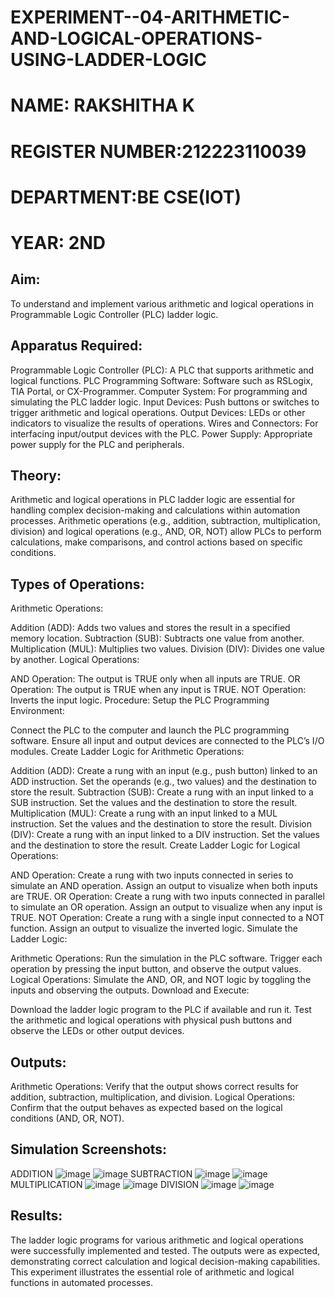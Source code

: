 # EXPERIMENT--04-ARITHMETIC-AND-LOGICAL-OPERATIONS-USING-LADDER-LOGIC
#  NAME: RAKSHITHA K
# REGISTER NUMBER:212223110039
# DEPARTMENT:BE CSE(IOT)
# YEAR: 2ND
## Aim:
To understand and implement various arithmetic and logical operations in Programmable Logic Controller (PLC) ladder logic.

## Apparatus Required:
Programmable Logic Controller (PLC): A PLC that supports arithmetic and logical functions.
PLC Programming Software: Software such as RSLogix, TIA Portal, or CX-Programmer.
Computer System: For programming and simulating the PLC ladder logic.
Input Devices: Push buttons or switches to trigger arithmetic and logical operations.
Output Devices: LEDs or other indicators to visualize the results of operations.
Wires and Connectors: For interfacing input/output devices with the PLC.
Power Supply: Appropriate power supply for the PLC and peripherals.
## Theory:
Arithmetic and logical operations in PLC ladder logic are essential for handling complex decision-making and calculations within automation processes. Arithmetic operations (e.g., addition, subtraction, multiplication, division) and logical operations (e.g., AND, OR, NOT) allow PLCs to perform calculations, make comparisons, and control actions based on specific conditions.

## Types of Operations:
Arithmetic Operations:

Addition (ADD): Adds two values and stores the result in a specified memory location.
Subtraction (SUB): Subtracts one value from another.
Multiplication (MUL): Multiplies two values.
Division (DIV): Divides one value by another.
Logical Operations:

AND Operation: The output is TRUE only when all inputs are TRUE.
OR Operation: The output is TRUE when any input is TRUE.
NOT Operation: Inverts the input logic.
Procedure:
Setup the PLC Programming Environment:

Connect the PLC to the computer and launch the PLC programming software.
Ensure all input and output devices are connected to the PLC’s I/O modules.
Create Ladder Logic for Arithmetic Operations:

Addition (ADD):
Create a rung with an input (e.g., push button) linked to an ADD instruction.
Set the operands (e.g., two values) and the destination to store the result.
Subtraction (SUB):
Create a rung with an input linked to a SUB instruction.
Set the values and the destination to store the result.
Multiplication (MUL):
Create a rung with an input linked to a MUL instruction.
Set the values and the destination to store the result.
Division (DIV):
Create a rung with an input linked to a DIV instruction.
Set the values and the destination to store the result.
Create Ladder Logic for Logical Operations:

AND Operation:
Create a rung with two inputs connected in series to simulate an AND operation.
Assign an output to visualize when both inputs are TRUE.
OR Operation:
Create a rung with two inputs connected in parallel to simulate an OR operation.
Assign an output to visualize when any input is TRUE.
NOT Operation:
Create a rung with a single input connected to a NOT function.
Assign an output to visualize the inverted logic.
Simulate the Ladder Logic:

Arithmetic Operations:
Run the simulation in the PLC software. Trigger each operation by pressing the input button, and observe the output values.
Logical Operations:
Simulate the AND, OR, and NOT logic by toggling the inputs and observing the outputs.
Download and Execute:

Download the ladder logic program to the PLC if available and run it.
Test the arithmetic and logical operations with physical push buttons and observe the LEDs or other output devices.


## Outputs:
Arithmetic Operations: Verify that the output shows correct results for addition, subtraction, multiplication, and division.
Logical Operations: Confirm that the output behaves as expected based on the logical conditions (AND, OR, NOT).
##  Simulation Screenshots:
ADDITION
![image](https://github.com/user-attachments/assets/503bacf1-904e-4e23-9bce-ff0eb7077009)
![image](https://github.com/user-attachments/assets/64aadf9d-6657-49e0-bbb3-4bc81f0eddc8)
SUBTRACTION
![image](https://github.com/user-attachments/assets/d5b9f7c0-822c-4ab5-b1f2-75ea090663ae)
![image](https://github.com/user-attachments/assets/d750aba4-65d1-4f1a-b2aa-0aea649353ad)
MULTIPLICATION
![image](https://github.com/user-attachments/assets/c7ff5b79-31e9-4382-b4c9-af79781f2c81)
![image](https://github.com/user-attachments/assets/725c2f4b-9681-4021-8404-4123717f570a)
DIVISION
![image](https://github.com/user-attachments/assets/02df44a1-a818-4338-bf6d-40a3d3ccabdd)
![image](https://github.com/user-attachments/assets/f971f5b3-bf64-419e-8216-4f39ebd87280)

## Results:
The ladder logic programs for various arithmetic and logical operations were successfully implemented and tested. The outputs were as expected, demonstrating correct calculation and logical decision-making capabilities. This experiment illustrates the essential role of arithmetic and logical functions in automated processes.
